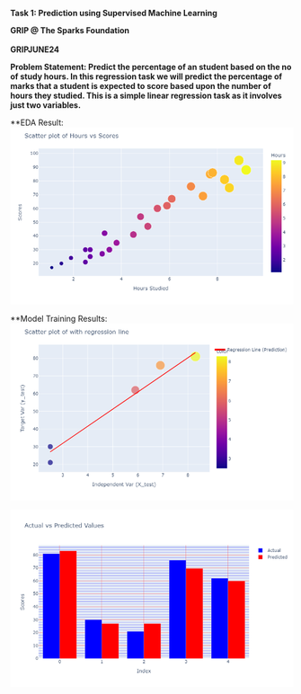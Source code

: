 
**Task 1: Prediction using Supervised Machine Learning**

**GRIP @ The Sparks Foundation**
<br>
<br>
**GRIPJUNE24** 
<br>
<p align="left">
  <strong>Problem Statement: Predict the percentage of an student based on the no of study hours.
In this regression task we will predict the percentage of marks that a student is expected to score based upon the number of hours they studied. This is a simple linear regression task as it involves just two variables.</strong>
</p>

**EDA Result:
![alt text](https://github.com/Chetand777/Spark-Foundation-Task-1-Simple-Linear-Regression/blob/main/images/EDA.png)

**Model Training Results:
![alt text](https://github.com/Chetand777/Spark-Foundation-Task-1-Simple-Linear-Regression/blob/main/images/Model%20Building%20%26%20Training.png)

![alt text](https://github.com/Chetand777/Spark-Foundation-Task-1-Simple-Linear-Regression/blob/main/images/Model%20Building%20%26%20Training1.png)

